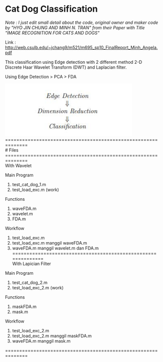 # Cat Dog Classification

*Note : I just edit small detail about the code, original owner and maker code by "HYO JIN CHUNG AND MINH N. TRAN" from their Paper with Title "IMAGE RECOGNITION FOR CATS AND DOGS"*

Link : http://web.csulb.edu/~jchang9/m521/m695_sp10_FinalReport_Minh_Angela.pdf


This classification using Edge detection with 2 different method 2-D Discrete Haar Wavelet Transform (DWT) and Laplacian filter.

Using Edge Detection > PCA > FDA

<img src="https://github.com/Yakagai17/Cat_Dog_Classification/blob/master/metod.JPG?" alt="Illustration" width="415px"/>
==============================================================<br>
# Files 
==============================================================<br>
With Wavelet 

Main Program 
 
1. test_cat_dog_1.m
2. test_load_exc.m (work)

Functions
1. waveFDA.m
2. wavelet.m
3. FDA.m

Workflow
1. test_load_exc.m
2. test_load_exc.m manggil waveFDA.m 
2. waveFDA.m  manggil wavelet.m dan FDA.m
==============================================================<br>
With Lapician Filter

Main Program 
1. test_cat_dog_2.m
2. test_load_exc_2.m (work)

Functions
1. maskFDA.m
2. mask.m

Workflow
1. test_load_exc_2.m
2. test_load_exc_2.m manggil maskFDA.m
2. waveFDA.m  manggil mask.m

==============================================================
